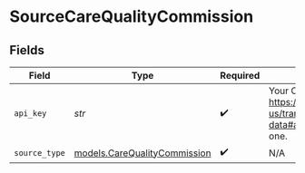 # SourceCareQualityCommission


## Fields

| Field                                                                                                                | Type                                                                                                                 | Required                                                                                                             | Description                                                                                                          |
| -------------------------------------------------------------------------------------------------------------------- | -------------------------------------------------------------------------------------------------------------------- | -------------------------------------------------------------------------------------------------------------------- | -------------------------------------------------------------------------------------------------------------------- |
| `api_key`                                                                                                            | *str*                                                                                                                | :heavy_check_mark:                                                                                                   | Your CQC Primary Key. See https://www.cqc.org.uk/about-us/transparency/using-cqc-data#api for steps to generate one. |
| `source_type`                                                                                                        | [models.CareQualityCommission](../models/carequalitycommission.md)                                                   | :heavy_check_mark:                                                                                                   | N/A                                                                                                                  |